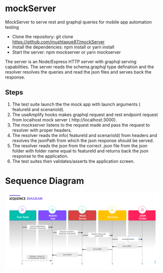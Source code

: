 # mockServer

MockServer to serve rest and graphql queries for mobile app automation testing

- Clone the repository: git clone https://github.com/mushtaque87/mockServer
- Install the dependencies: npm install or yarn install
- Start the server: npm mockserver or yarn mockserver

The server is an Node/Express HTTP server with graphql serving capabilities. The server reads the schema.graphql type defination and the resolver resolves the queries and read the json files and serves back the response.

## Steps

1. The test suite launch the the mock app with launch arguments ( featureId and scenarioId).
2. The useAmplify hooks makes graphql request and rest endpoint request from localhost mock server ( http://localhost:3000).
3. The mockserver listens to the request made and pass the request to resolver with proper headers.
4. The resolver reads the info( featureId and scenarioId) from headers and resolves the jsonPath from which the json response should be
   served.
5. The resolver reads the json from the correct .json file from the json folder with folder name equal to featureId and returns back the
   json response to the application.
6. The test suites then validates/asserts the application screen.

# Sequence Diagram

![](flow.png)
